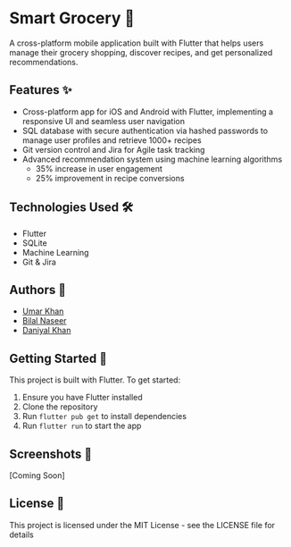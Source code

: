 # Smart Grocery 🛒

A cross-platform mobile application built with Flutter that helps users manage their grocery shopping, discover recipes, and get personalized recommendations.

## Features ✨

- Cross-platform app for iOS and Android with Flutter, implementing a responsive UI and seamless user navigation
- SQL database with secure authentication via hashed passwords to manage user profiles and retrieve 1000+ recipes
- Git version control and Jira for Agile task tracking
- Advanced recommendation system using machine learning algorithms
  - 35% increase in user engagement
  - 25% improvement in recipe conversions

## Technologies Used 🛠️

- Flutter
- SQLite
- Machine Learning
- Git & Jira

## Authors 👥

- [Umar Khan](https://www.linkedin.com/in/umarkhan394/)
- [Bilal Naseer](https://www.linkedin.com/in/bilal-abs-naseer/)
- [Daniyal Khan](https://www.linkedin.com/in/daniyalkhan-/)

## Getting Started 🚀

This project is built with Flutter. To get started:

1. Ensure you have Flutter installed
2. Clone the repository
3. Run `flutter pub get` to install dependencies
4. Run `flutter run` to start the app

## Screenshots 📱

[Coming Soon]

## License 📄

This project is licensed under the MIT License - see the LICENSE file for details

